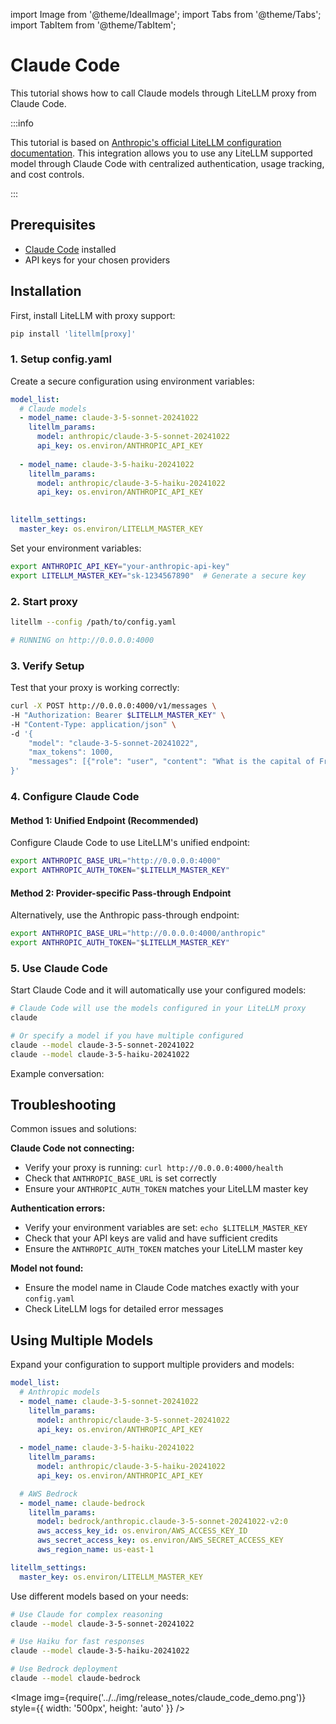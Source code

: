 import Image from '@theme/IdealImage';
import Tabs from '@theme/Tabs';
import TabItem from '@theme/TabItem';

# Claude Code

This tutorial shows how to call Claude models through LiteLLM proxy from Claude Code.

:::info 

This tutorial is based on [Anthropic's official LiteLLM configuration documentation](https://docs.anthropic.com/en/docs/claude-code/llm-gateway#litellm-configuration). This integration allows you to use any LiteLLM supported model through Claude Code with centralized authentication, usage tracking, and cost controls.

:::

## Prerequisites

- [Claude Code](https://docs.anthropic.com/en/docs/claude-code/overview) installed
- API keys for your chosen providers

## Installation

First, install LiteLLM with proxy support:

```bash
pip install 'litellm[proxy]'
```

### 1. Setup config.yaml

Create a secure configuration using environment variables:

```yaml
model_list:
  # Claude models
  - model_name: claude-3-5-sonnet-20241022    
    litellm_params:
      model: anthropic/claude-3-5-sonnet-20241022
      api_key: os.environ/ANTHROPIC_API_KEY
  
  - model_name: claude-3-5-haiku-20241022
    litellm_params:
      model: anthropic/claude-3-5-haiku-20241022
      api_key: os.environ/ANTHROPIC_API_KEY

  
litellm_settings:
  master_key: os.environ/LITELLM_MASTER_KEY
```

Set your environment variables:

```bash
export ANTHROPIC_API_KEY="your-anthropic-api-key"
export LITELLM_MASTER_KEY="sk-1234567890"  # Generate a secure key
```

### 2. Start proxy

```bash
litellm --config /path/to/config.yaml

# RUNNING on http://0.0.0.0:4000
```

### 3. Verify Setup

Test that your proxy is working correctly:

```bash
curl -X POST http://0.0.0.0:4000/v1/messages \
-H "Authorization: Bearer $LITELLM_MASTER_KEY" \
-H "Content-Type: application/json" \
-d '{
    "model": "claude-3-5-sonnet-20241022",
    "max_tokens": 1000,
    "messages": [{"role": "user", "content": "What is the capital of France?"}]
}'
```

### 4. Configure Claude Code

#### Method 1: Unified Endpoint (Recommended)

Configure Claude Code to use LiteLLM's unified endpoint:

```bash
export ANTHROPIC_BASE_URL="http://0.0.0.0:4000"
export ANTHROPIC_AUTH_TOKEN="$LITELLM_MASTER_KEY"
```

#### Method 2: Provider-specific Pass-through Endpoint

Alternatively, use the Anthropic pass-through endpoint:

```bash
export ANTHROPIC_BASE_URL="http://0.0.0.0:4000/anthropic"
export ANTHROPIC_AUTH_TOKEN="$LITELLM_MASTER_KEY"
```

### 5. Use Claude Code

Start Claude Code and it will automatically use your configured models:

```bash
# Claude Code will use the models configured in your LiteLLM proxy
claude

# Or specify a model if you have multiple configured
claude --model claude-3-5-sonnet-20241022
claude --model claude-3-5-haiku-20241022
```

Example conversation:

## Troubleshooting

Common issues and solutions:

**Claude Code not connecting:**
- Verify your proxy is running: `curl http://0.0.0.0:4000/health`
- Check that `ANTHROPIC_BASE_URL` is set correctly
- Ensure your `ANTHROPIC_AUTH_TOKEN` matches your LiteLLM master key

**Authentication errors:**
- Verify your environment variables are set: `echo $LITELLM_MASTER_KEY`
- Check that your API keys are valid and have sufficient credits
- Ensure the `ANTHROPIC_AUTH_TOKEN` matches your LiteLLM master key

**Model not found:**
- Ensure the model name in Claude Code matches exactly with your `config.yaml`
- Check LiteLLM logs for detailed error messages

## Using Multiple Models

Expand your configuration to support multiple providers and models:

<Tabs>
<TabItem value="multi-provider" label="Multi-Provider Setup">

```yaml
model_list:
  # Anthropic models
  - model_name: claude-3-5-sonnet-20241022
    litellm_params:
      model: anthropic/claude-3-5-sonnet-20241022
      api_key: os.environ/ANTHROPIC_API_KEY
  
  - model_name: claude-3-5-haiku-20241022
    litellm_params:
      model: anthropic/claude-3-5-haiku-20241022
      api_key: os.environ/ANTHROPIC_API_KEY

  # AWS Bedrock
  - model_name: claude-bedrock
    litellm_params:
      model: bedrock/anthropic.claude-3-5-sonnet-20241022-v2:0
      aws_access_key_id: os.environ/AWS_ACCESS_KEY_ID
      aws_secret_access_key: os.environ/AWS_SECRET_ACCESS_KEY
      aws_region_name: us-east-1

litellm_settings:
  master_key: os.environ/LITELLM_MASTER_KEY
```

Use different models based on your needs:

```bash
# Use Claude for complex reasoning
claude --model claude-3-5-sonnet-20241022

# Use Haiku for fast responses
claude --model claude-3-5-haiku-20241022

# Use Bedrock deployment
claude --model claude-bedrock
```

</TabItem>
</Tabs>

<Image img={require('../../img/release_notes/claude_code_demo.png')} style={{ width: '500px', height: 'auto' }} />